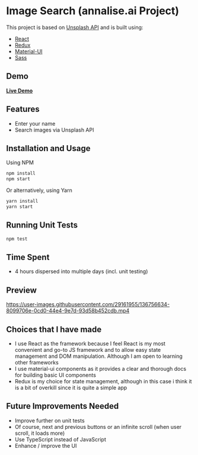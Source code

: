 # Image Search (annalise.ai Project)

This project is based on [Unsplash API](https://unsplash.com/developers) and is built using:

- [React](https://reactjs.org/)
- [Redux](https://redux.js.org/)
- [Material-UI](https://material-ui.com/)
- [Sass](https://sass-lang.com/)

## Demo

[**Live Demo**](https://ricojap.github.io/annaliseai-assessment)

## Features

- Enter your name
- Search images via Unsplash API

## Installation and Usage

Using NPM

```sh
npm install
npm start
```

Or alternatively, using Yarn

```sh
yarn install
yarn start
```

## Running Unit Tests

```sh
npm test
```

## Time Spent

- 4 hours dispersed into multiple days (incl. unit testing)

## Preview

https://user-images.githubusercontent.com/29161955/136756634-8099706e-0cd0-44e4-9e7d-93d58b452cdb.mp4


## Choices that I have made

- I use React as the framework because I feel React is my most convenient and go-to JS framework and to allow easy state management and DOM manipulation. Although I am open to learning other frameworks
- I use material-ui components as it provides a clear and thorough docs for building basic UI components
- Redux is my choice for state management, although in this case i think it is a bit of overkill since it is quite a simple app

## Future Improvements Needed

- Improve further on unit tests
- Of course, next and previous buttons or an infinite scroll (when user scroll, it loads more)
- Use TypeScript instead of JavaScript
- Enhance / improve the UI
